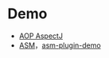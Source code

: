 # Demo
 - [AOP AspectJ](https://github.com/motcwang/AndroidDemo/tree/master/AOPDemo)
 - [ASM](https://github.com/motcwang/AndroidDemo/tree/master/ASMDemo)，[asm-plugin-demo](https://github.com/motcwang/AndroidDemo/tree/master/asm-plugin-demo)
